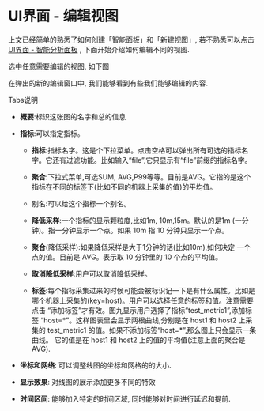 # UI界面 - 编辑视图

上文已经简单的熟悉了如何创建「智能面板」和「新建视图」, 若不熟悉可以点击[ UI界面 - 智能分析面板](/part4/ui_dashboard.md) , 下面开始介绍如何编辑不同的视图.

选中任意需要编辑的视图, 如下图

在弹出的新的编辑窗口中, 我们能够看到有些我们能够编辑的内容.

Tabs说明

* **概要**:标识这张图的名字和总的信息

* **指标**:可以指定指标。

  * **指标**:指标名字。这是个下拉菜单。点击空格可以弹出所有可选的指标名字。它还有过滤功能。比如输入“file”,它只显示有“file”前缀的指标名字。

  * **聚合**:下拉式菜单,可选SUM, AVG,P99等等。目前是AVG。它指的是这个指标在不同的标签下\(比如不同的机器上采集的值\)的平均值。

  * 别名:可以给这个指标一个别名。

  * **降低采样**:一个指标的显示颗粒度,比如1m, 10m,15m。默认的是1m \(一分钟\)。指一分钟显示一个点。如果 10m 指 10 分钟只显示一个点。

  * **聚合**\(降低采样\):如果降低采样是大于1分钟的话\(比如10m\),如何决定 一个点的值。目前是 AVG。表示取 10 分钟里的 10 个点的平均值。

  * **取消降低采样**:用户可以取消降低采样。

  * **标签**:每个指标采集过来的时候可能会被标识记一下是有什么属性。比如是哪个机器上采集的\(key=host\)。用户可以选择任意的标签和值。注意需要点击 “添加标签”才有效。图九显示用户选择了指标“test\_metric1”,添加标签 “host=\*”。这样图表里会显示两根曲线,分别是在 host1 和 host2 上采集的 test\_metric1 的值。如果不添加标签“host=\*”,那么图上只会显示一条曲线。 它的值是在 host1 和 host2 上的值的平均值\(注意上面的聚合是 AVG\).

* **坐标和网络**: 可以调整线图的坐标和网格的的大小.

* **显示效果**: 对线图的展示添加更多不同的特效

* **时间区间**: 能够加入特定的时间区域, 同时能够对时间进行延迟和提前. 



